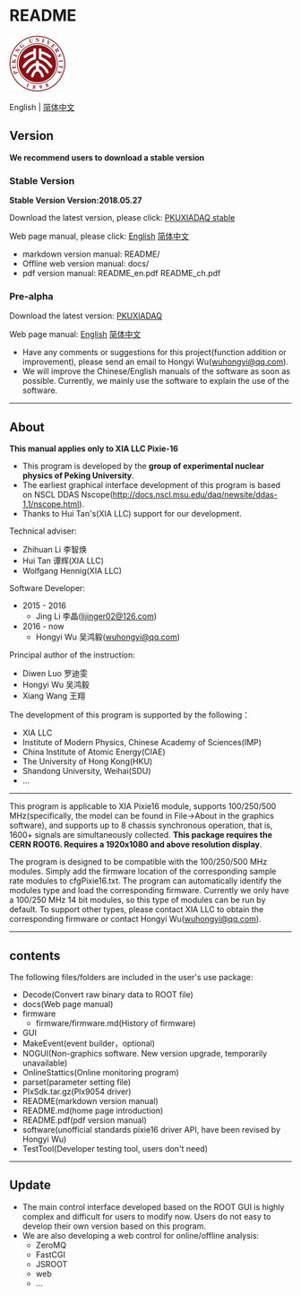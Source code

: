 <!-- README.md --- 
;; 
;; Description: 
;; Author: Hongyi Wu(吴鸿毅)
;; Email: wuhongyi@qq.com 
;; Created: 六 6月 18 13:37:42 2016 (+0800)
;; Last-Updated: 二 11月  6 11:20:24 2018 (+0800)
;;           By: Hongyi Wu(吴鸿毅)
;;     Update #: 111
;; URL: http://wuhongyi.cn -->

# README

<!-- toc -->

![PKU logo](pkulogo100.jpg)

English | [简体中文](https://github.com/wuhongyi/PKUXIADAQ/blob/master/README_zh.md)

<!-- English | [简体中文](https://github.com/pkuNucExp/PKUXIADAQ/blob/master/README_zh.md) -->

## Version

**We recommend users to download a stable version**

### Stable Version

**Stable Version Version:2018.05.27**  

Download the latest version, please click:  [PKUXIADAQ stable](https://github.com/pkuNucExp/PKUXIADAQ)

Web page manual, please click:  [English](https://pkunucexp.github.io/PKUXIADAQ/en/)    [简体中文](https://pkunucexp.github.io/PKUXIADAQ/zh/)

- markdown version manual: README/  
- Offline web version manual: docs/  
- pdf version manual: README_en.pdf  README_ch.pdf  


### Pre-alpha

Download the latest version:  [PKUXIADAQ](https://github.com/wuhongyi/PKUXIADAQ)

Web page manual:  [English](http://wuhongyi.cn/PKUXIADAQ/en/)   [简体中文](http://wuhongyi.cn/PKUXIADAQ/zh/)



- Have any comments or suggestions for this project(function addition or improvement), please send an email to Hongyi Wu(wuhongyi@qq.com). 
- We will improve the Chinese/English manuals of the software as soon as possible. Currently, we mainly use the software to explain the use of the software. 


----

## About

**This manual applies only to XIA LLC Pixie-16**

- This program is developed by the **group of experimental nuclear physics of Peking University**.  
- The earliest graphical interface development of this program is based on NSCL DDAS Nscope(http://docs.nscl.msu.edu/daq/newsite/ddas-1.1/nscope.html). 
- Thanks to Hui Tan's(XIA LLC) support for our development.


Technical adviser:
- Zhihuan Li  李智焕
- Hui Tan  谭辉(XIA LLC)
- Wolfgang Hennig(XIA LLC)

Software Developer:
- 2015 - 2016
	- Jing Li 李晶(lijinger02@126.com) 
- 2016 - now
	- Hongyi Wu 吴鸿毅(wuhongyi@qq.com) 

Principal author of the instruction:
- Diwen Luo 罗迪雯
- Hongyi Wu 吴鸿毅
- Xiang Wang 王翔


The development of this program is supported by the following：
- XIA LLC
- Institute of Modern Physics, Chinese Academy of Sciences(IMP)
- China Institute of Atomic Energy(CIAE)
- The University of Hong Kong(HKU)
- Shandong University, Weihai(SDU)
- ...

----

This program is applicable to XIA Pixie16 module, supports 100/250/500 MHz(specifically, the model can be found in File->About in the graphics software), and supports up to 8 chassis synchronous operation, that is, 1600+ signals are simultaneously collected. **This package requires the CERN ROOT6. Requires a 1920x1080 and above resolution display**.



The program is designed to be compatible with the 100/250/500 MHz modules. Simply add the firmware location of the corresponding sample rate modules to cfgPixie16.txt. The program can automatically identify the modules type and load the corresponding firmware. Currently we only have a 100/250 MHz 14 bit modules, so this type of modules can be run by default. To support other types, please contact XIA LLC to obtain the corresponding firmware or contact Hongyi Wu(wuhongyi@qq.com).

----

## contents

The following files/folders are included in the user's use package:

- Decode(Convert raw binary data to ROOT file)
- docs(Web page manual)
- firmware
	- firmware/firmware.md(History of firmware)
- GUI
- MakeEvent(event builder，optional)
- NOGUI(Non-graphics software. New version upgrade, temporarily unavailable)
- OnlineStattics(Online monitoring program)
- parset(parameter setting file)
- PlxSdk.tar.gz(Plx9054 driver)
- README(markdown version manual)
- README.md(home page introduction)
- README.pdf(pdf version manual)
- software(unofficial standards pixie16 driver API, have been revised by Hongyi Wu)
- TestTool(Developer testing tool, users don't need)

----

## Update

- The main control interface developed based on the ROOT GUI is highly complex and difficult for users to modify now. Users do not easy to develop their own version based on this program. 
- We are also developing a web control for online/offline analysis:
	- ZeroMQ
	- FastCGI
	- JSROOT
	- web
	- ...


<!-- README.md ends here -->
